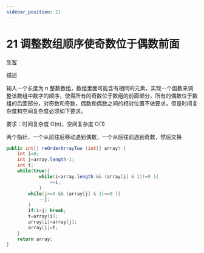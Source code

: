 ```yaml
---
sidebar_position: 21
---
```


# 21 调整数组顺序使奇数位于偶数前面

[牛客](https://www.nowcoder.com/practice/0c1b486d987b4269b398fee374584fc8)

描述  

输入一个长度为 n 整数数组，数组里面可能含有相同的元素，实现一个函数来调整该数组中数字的顺序，使得所有的奇数位于数组的前面部分，所有的偶数位于数组的后面部分，对奇数和奇数，偶数和偶数之间的相对位置不做要求，但是时间复杂度和空间复杂度必须如下要求。


要求：时间复杂度 O(n)，空间复杂度 O(1)

两个指针，一个从前往后移动遇到偶数，一个从后往前遇到奇数，然后交换

```java
public int[] reOrderArrayTwo (int[] array) {
    int i=0;
    int j=array.length-1;
    int t;
    while(true){
            while(i<array.length && (array[i] & 1)!=0 ){
                ++i;
            }
        while(j>=0 && (array[j] & 1)==0 ){
            --j;
        }
        if(i>j) break;
        t=array[i];
        array[i]=array[j];
        array[j]=t;
    }
    return array;
}
```